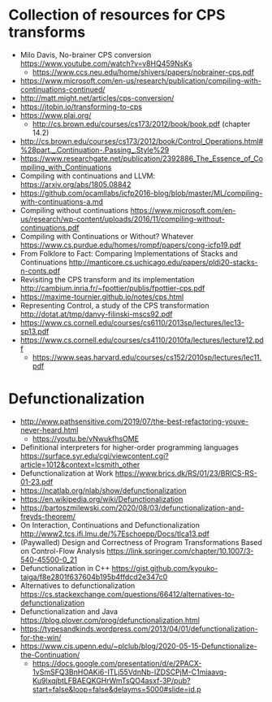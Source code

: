 # Collection of resources for CPS transforms

- Milo Davis, No-brainer CPS conversion https://www.youtube.com/watch?v=v8HQ459NsKs
  - https://www.ccs.neu.edu/home/shivers/papers/nobrainer-cps.pdf
- https://www.microsoft.com/en-us/research/publication/compiling-with-continuations-continued/
- http://matt.might.net/articles/cps-conversion/
- https://jtobin.io/transforming-to-cps
- https://www.plai.org/
  - http://cs.brown.edu/courses/cs173/2012/book/book.pdf (chapter 14.2)
- http://cs.brown.edu/courses/cs173/2012/book/Control_Operations.html#%28part._.Continuation-.Passing_.Style%29
- https://www.researchgate.net/publication/2392886_The_Essence_of_Compiling_with_Continuations
- Compiling with continuations and LLVM: https://arxiv.org/abs/1805.08842
- https://github.com/ocamllabs/icfp2016-blog/blob/master/ML/compiling-with-continuations-a.md
- Compiling without continuations https://www.microsoft.com/en-us/research/wp-content/uploads/2016/11/compiling-without-continuations.pdf
- Compiling with Continuations or Without? Whatever https://www.cs.purdue.edu/homes/rompf/papers/cong-icfp19.pdf
- From Folklore to Fact: Comparing Implementations of Stacks and Continuations http://manticore.cs.uchicago.edu/papers/pldi20-stacks-n-conts.pdf
- Revisiting the CPS transform and its implementation http://cambium.inria.fr/~fpottier/publis/fpottier-cps.pdf
- https://maxime-tournier.github.io/notes/cps.html
- Representing Control, a study of the CPS transformation http://dotat.at/tmp/danvy-filinski-mscs92.pdf
- https://www.cs.cornell.edu/courses/cs6110/2013sp/lectures/lec13-sp13.pdf
- https://www.cs.cornell.edu/courses/cs4110/2010fa/lectures/lecture12.pdf
  - https://www.seas.harvard.edu/courses/cs152/2010sp/lectures/lec11.pdf


# Defunctionalization

- http://www.pathsensitive.com/2019/07/the-best-refactoring-youve-never-heard.html
  - https://youtu.be/vNwukfhsOME
- Definitional interpreters for higher-order programming languages https://surface.syr.edu/cgi/viewcontent.cgi?article=1012&context=lcsmith_other
- Defunctionalization at Work https://www.brics.dk/RS/01/23/BRICS-RS-01-23.pdf
- https://ncatlab.org/nlab/show/defunctionalization
- https://en.wikipedia.org/wiki/Defunctionalization
- https://bartoszmilewski.com/2020/08/03/defunctionalization-and-freyds-theorem/
- On Interaction, Continuations and Defunctionalization http://www2.tcs.ifi.lmu.de/%7Eschoepp/Docs/tlca13.pdf
- (Paywalled) Design and Correctness of Program Transformations Based on Control-Flow Analysis https://link.springer.com/chapter/10.1007/3-540-45500-0_21
- Defunctionalization in C++ https://gist.github.com/kyouko-taiga/f8e2801f637604b195b4ffdcd2e347c0
- Alternatives to defunctionalization https://cs.stackexchange.com/questions/66412/alternatives-to-defunctionalization
- Defunctionalization and Java https://blog.plover.com/prog/defunctionalization.html
- https://typesandkinds.wordpress.com/2013/04/01/defunctionalization-for-the-win/
- https://www.cis.upenn.edu/~plclub/blog/2020-05-15-Defunctionalize-the-Continuation/
  - https://docs.google.com/presentation/d/e/2PACX-1vSmSFQ3BnHOAKi6-ITLj55VdnNb-IZDSCPjM-C1miaavq-Ku9lxqjbtLFBAEQKGHrWmTsQO4asxf-3P/pub?start=false&loop=false&delayms=5000#slide=id.p
